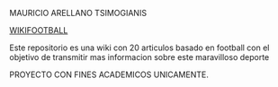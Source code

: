 MAURICIO ARELLANO TSIMOGIANIS

[WIKIFOOTBALL](https://matmaucio.github.io/starter-project-eleventy-github-pages/)

Este repositorio es una wiki con 20 articulos basado en football con el objetivo de transmitir mas informacion sobre este maravilloso deporte

PROYECTO CON FINES ACADEMICOS UNICAMENTE.